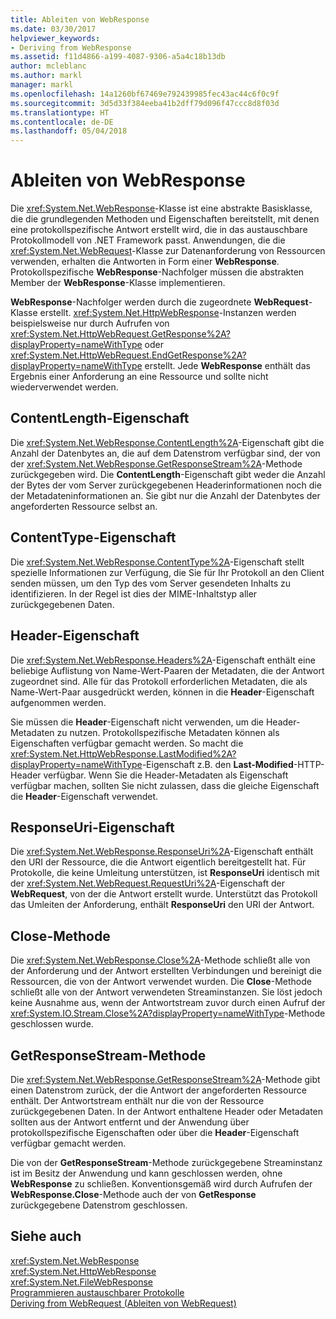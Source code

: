 ```yaml
---
title: Ableiten von WebResponse
ms.date: 03/30/2017
helpviewer_keywords:
- Deriving from WebResponse
ms.assetid: f11d4866-a199-4087-9306-a5a4c18b13db
author: mcleblanc
ms.author: markl
manager: markl
ms.openlocfilehash: 14a1260bf67469e792439985fec43ac44c6f0c9f
ms.sourcegitcommit: 3d5d33f384eeba41b2dff79d096f47ccc8d8f03d
ms.translationtype: HT
ms.contentlocale: de-DE
ms.lasthandoff: 05/04/2018
---
```

# <a name="deriving-from-webresponse"></a>Ableiten von WebResponse
Die <xref:System.Net.WebResponse>-Klasse ist eine abstrakte Basisklasse, die die grundlegenden Methoden und Eigenschaften bereitstellt, mit denen eine protokollspezifische Antwort erstellt wird, die in das austauschbare Protokollmodell von .NET Framework passt. Anwendungen, die die <xref:System.Net.WebRequest>-Klasse zur Datenanforderung von Ressourcen verwenden, erhalten die Antworten in Form einer **WebResponse**. Protokollspezifische **WebResponse**-Nachfolger müssen die abstrakten Member der **WebResponse**-Klasse implementieren.  
  
 **WebResponse**-Nachfolger werden durch die zugeordnete **WebRequest**-Klasse erstellt. <xref:System.Net.HttpWebResponse>-Instanzen werden beispielsweise nur durch Aufrufen von <xref:System.Net.HttpWebRequest.GetResponse%2A?displayProperty=nameWithType> oder <xref:System.Net.HttpWebRequest.EndGetResponse%2A?displayProperty=nameWithType> erstellt. Jede **WebResponse** enthält das Ergebnis einer Anforderung an eine Ressource und sollte nicht wiederverwendet werden.  
  
## <a name="contentlength-property"></a>ContentLength-Eigenschaft  
 Die <xref:System.Net.WebResponse.ContentLength%2A>-Eigenschaft gibt die Anzahl der Datenbytes an, die auf dem Datenstrom verfügbar sind, der von der <xref:System.Net.WebResponse.GetResponseStream%2A>-Methode zurückgegeben wird. Die **ContentLength**-Eigenschaft gibt weder die Anzahl der Bytes der vom Server zurückgegebenen Headerinformationen noch die der Metadateninformationen an. Sie gibt nur die Anzahl der Datenbytes der angeforderten Ressource selbst an.  
  
## <a name="contenttype-property"></a>ContentType-Eigenschaft  
 Die <xref:System.Net.WebResponse.ContentType%2A>-Eigenschaft stellt spezielle Informationen zur Verfügung, die Sie für Ihr Protokoll an den Client senden müssen, um den Typ des vom Server gesendeten Inhalts zu identifizieren. In der Regel ist dies der MIME-Inhaltstyp aller zurückgegebenen Daten.  
  
## <a name="headers-property"></a>Header-Eigenschaft  
 Die <xref:System.Net.WebResponse.Headers%2A>-Eigenschaft enthält eine beliebige Auflistung von Name-Wert-Paaren der Metadaten, die der Antwort zugeordnet sind. Alle für das Protokoll erforderlichen Metadaten, die als Name-Wert-Paar ausgedrückt werden, können in die **Header**-Eigenschaft aufgenommen werden.  
  
 Sie müssen die **Header**-Eigenschaft nicht verwenden, um die Header-Metadaten zu nutzen. Protokollspezifische Metadaten können als Eigenschaften verfügbar gemacht werden. So macht die <xref:System.Net.HttpWebResponse.LastModified%2A?displayProperty=nameWithType>-Eigenschaft z.B. den **Last-Modified**-HTTP-Header verfügbar. Wenn Sie die Header-Metadaten als Eigenschaft verfügbar machen, sollten Sie nicht zulassen, dass die gleiche Eigenschaft die **Header**-Eigenschaft verwendet.  
  
## <a name="responseuri-property"></a>ResponseUri-Eigenschaft  
 Die <xref:System.Net.WebResponse.ResponseUri%2A>-Eigenschaft enthält den URI der Ressource, die die Antwort eigentlich bereitgestellt hat. Für Protokolle, die keine Umleitung unterstützen, ist **ResponseUri** identisch mit der <xref:System.Net.WebRequest.RequestUri%2A>-Eigenschaft der **WebRequest**, von der die Antwort erstellt wurde. Unterstützt das Protokoll das Umleiten der Anforderung, enthält **ResponseUri** den URI der Antwort.  
  
## <a name="close-method"></a>Close-Methode  
 Die <xref:System.Net.WebResponse.Close%2A>-Methode schließt alle von der Anforderung und der Antwort erstellten Verbindungen und bereinigt die Ressourcen, die von der Antwort verwendet wurden. Die **Close**-Methode schließt alle von der Antwort verwendeten Streaminstanzen. Sie löst jedoch keine Ausnahme aus, wenn der Antwortstream zuvor durch einen Aufruf der <xref:System.IO.Stream.Close%2A?displayProperty=nameWithType>-Methode geschlossen wurde.  
  
## <a name="getresponsestream-method"></a>GetResponseStream-Methode  
 Die <xref:System.Net.WebResponse.GetResponseStream%2A>-Methode gibt einen Datenstrom zurück, der die Antwort der angeforderten Ressource enthält. Der Antwortstream enthält nur die von der Ressource zurückgegebenen Daten. In der Antwort enthaltene Header oder Metadaten sollten aus der Antwort entfernt und der Anwendung über protokollspezifische Eigenschaften oder über die **Header**-Eigenschaft verfügbar gemacht werden.  
  
 Die von der **GetResponseStream**-Methode zurückgegebene Streaminstanz ist im Besitz der Anwendung und kann geschlossen werden, ohne **WebResponse** zu schließen. Konventionsgemäß wird durch Aufrufen der **WebResponse.Close**-Methode auch der von **GetResponse** zurückgegebene Datenstrom geschlossen.  
  
## <a name="see-also"></a>Siehe auch  
 <xref:System.Net.WebResponse>  
 <xref:System.Net.HttpWebResponse>  
 <xref:System.Net.FileWebResponse>  
 [Programmieren austauschbarer Protokolle](../../../docs/framework/network-programming/programming-pluggable-protocols.md)  
 [Deriving from WebRequest (Ableiten von WebRequest)](../../../docs/framework/network-programming/deriving-from-webrequest.md)
